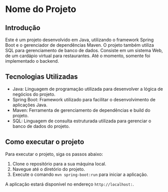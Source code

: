 # Nome do Projeto

## Introdução

Este é um projeto desenvolvido em Java, utilizando o framework Spring Boot e o gerenciador de dependências Maven. O projeto também utiliza SQL para gerenciamento de banco de dados.
Consiste em um sistema Web, de um cardápio virtual para restaurantes. Até o momento, somente foi implementado o backend.

## Tecnologias Utilizadas

- Java: Linguagem de programação utilizada para desenvolver a lógica de negócios do projeto.
- Spring Boot: Framework utilizado para facilitar o desenvolvimento de aplicações Java.
- Maven: Ferramenta de gerenciamento de dependências e build do projeto.
- SQL: Linguagem de consulta estruturada utilizada para gerenciar o banco de dados do projeto.

## Como executar o projeto

Para executar o projeto, siga os passos abaixo:

1. Clone o repositório para a sua máquina local.
2. Navegue até o diretório do projeto.
3. Execute o comando `mvn spring-boot:run` para iniciar a aplicação.

A aplicação estará disponível no endereço `http://localhost:`.
